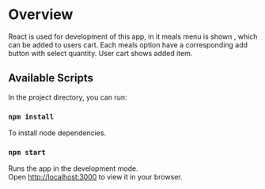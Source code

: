 # Overview
React is used for development of this app, in it meals menu is shown , which can be added to users cart.
Each meals option have a corresponding add button with select quantity.
User cart shows added item.

## Available Scripts

In the project directory, you can run:

### `npm install`

To install node dependencies.
### `npm start`

Runs the app in the development mode.\
Open [http://localhost:3000](http://localhost:3000) to view it in your browser.



